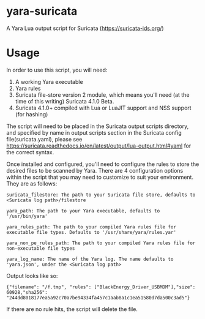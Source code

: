 # yara-suricata
A Yara Lua output script for Suricata (https://suricata-ids.org/)

# Usage
In order to use this script, you will need:
1. A working Yara executable
2. Yara rules
3. Suricata file-store version 2 module, which means you'll need (at the time of this writing) Suricata 4.1.0 Beta.
4. Suricata 4.1.0+ compiled with Lua or LuaJIT support and NSS support (for hashing)

The script will need to be placed in the Suricata output scripts directory, and specified by name in output scripts section in the Suricata config file(suricata.yaml), please see https://suricata.readthedocs.io/en/latest/output/lua-output.html#yaml for the correct syntax.

Once installed and configured, you'll need to configure the rules to store the desired files to be scanned by Yara. 
There are 4 configuration options within the script that you may need to customize to suit your environment. 
They are as follows:

    suricata_filestore: The path to your Suricata file store, defaults to <Suricata log path>/filestore
    
    yara_path: The path to your Yara executable, defaults to '/usr/bin/yara'
    
    yara_rules_path: The path to your compiled Yara rules file for executable file types. Defaults to '/usr/share/yara/rules.yar'
    
    yara_non_pe_rules_path: The path to your compiled Yara rules file for non-executable file types
    
    yara_log_name: The name of the Yara log. The name defaults to 'yara.json', under the <Suricata log path>

Output looks like so:

`{"filename": "/f.tmp", "rules": ["BlackEnergy_Driver_USBMDM"],"size": 60928,"sha256": "244dd8018177ea5a92c70a7be94334fa457c1aab8a1c1ea51580d7da500c3ad5"}`
    
If there are no rule hits, the script will delete the file.
